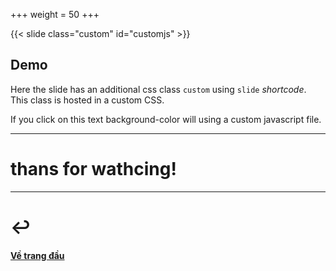 +++
weight = 50
+++

{{< slide class="custom" id="customjs" >}}
## Demo
Here the slide has an additional css class `custom` using `slide` *shortcode*. This class is hosted in a custom CSS.

If you click on this text background-color will using a custom javascript file. 

---

# thans for wathcing!

---

# ↩ 

#### [Về trang đầu](#)